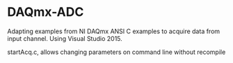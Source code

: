 DAQmx-ADC
=============

Adapting examples from NI DAQmx ANSI C examples to acquire data from input channel. Using Visual Studio 2015.

startAcq.c, allows changing parameters on command line without recompile
